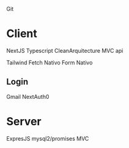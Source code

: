 Git 
# Client
NextJS
Typescript
CleanArquitecture
MVC api

Tailwind
Fetch Nativo
Form Nativo

## Login
Gmail
NextAuth0

# Server
ExpresJS 
mysql2/promises
MVC